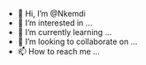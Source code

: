 - 👋 Hi, I’m @Nkemdi
- 👀 I’m interested in ...
- 🌱 I’m currently learning ...
- 💞️ I’m looking to collaborate on ...
- 📫 How to reach me ...

<!---
Nkemdi/Nkemdi is a ✨ special ✨ repository because its `README.md` (this file) appears on your GitHub profile.
You can click the Preview link to take a look at your changes.
--->
